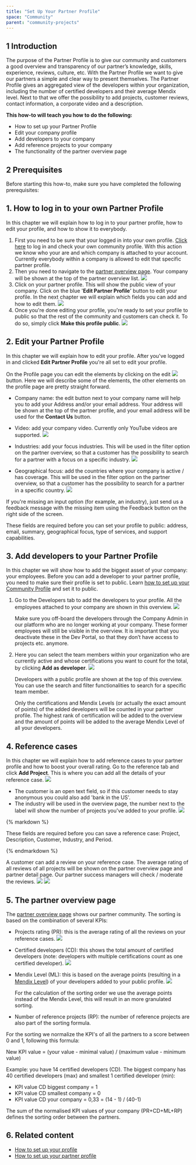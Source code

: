 ```yaml
---
title: "Set Up Your Partner Profile"
space: "Community"
parent: "community-projects"
---
```


## 1 Introduction

The purpose of the Partner Profile is to give our community and customers a good overview and transparency of our partner’s knowledge, skills, experience, reviews, culture, etc. With the Partner Profile we want to give our partners a simple and clear way to present themselves. The Partner Profile gives an aggregated view of the developers within your organization, including the number of certified developers and their average Mendix level. Next to that we offer the possibility to add projects, customer reviews, contact information, a corporate video and a description.

**This how-to will teach you how to do the following:**

*   How to set up your Partner Profile
*   Edit your company profile
*   Add developers to your company
*   Add reference projects to your company
*   The functionality of the partner overview page

## 2 Prerequisites

Before starting this how-to, make sure you have completed the following prerequisites:

## 1. How to log in to your own Partner Profile

In this chapter we will explain how to log in to your partner profile, how to edit your profile, and how to show it to everybody.

1.  First you need to be sure that your logged in into your own profile. [Click here](https://developer.mendixcloud.com/openid/login?immediate=true&continuation=link/ownprofile/) to log in and check your own community profile. With this action we know who your are and which company is attached to your account. Currently everybody within a company is allowed to edit that specific partner profile.
2.  Then you need to navigate to the [partner overview page](https://developer.mendixcloud.com/openid/login?immediate=true&continuation=link/partneroverview). Your company will be shown at the top of the partner overview list.
    ![](attachments/19203677/20217909.png)
3.  Click on your partner profile. This will show the public view of your company. Click on the blue '**Edit Partner Profile**' button to edit your profile. In the next chapter we will explain which fields you can add and how to edit them.
    ![](attachments/19203677/20217910.png)
4.  Once you're done editing your profile, you're ready to set your profile to public so that the rest of the community and customers can check it. To do so, simply click **Make this profile public**.
    ![](attachments/19203677/20217911.png)

## 2\. Edit your Partner Profile

In this chapter we will explain how to edit your profile. After you've logged in and clicked **Edit Partner Profile** you're all set to edit your profile.

On the Profile page you can edit the elements by clicking on the edit ![](attachments/19203677/19399148.png) button. Here we will describe some of the elements, the other elements on the profile page are pretty straight forward.

*   Company name: the edit button next to your company name will help you to add your Address and/or your email address. Your address will be shown at the top of the partner profile, and your email address will be used for the **Contact Us** button.
*   Video: add your company video. Currently only YouTube videos are supported.
    ![](attachments/19203677/20217913.png)
*   Industries: add your focus industries. This will be used in the filter option on the partner overview, so that a customer has the possibility to search for a partner with a focus on a specific industry.
    ![](attachments/19203677/20217914.png)

*   Geographical focus: add the countries where your company is active / has coverage. This will be used in the filter option on the partner overview, so that a customer has the possibility to search for a partner in a specific country.
    ![](attachments/19203677/20217916.png)

<div class="alert alert-info">

If you're missing an input option (for example, an industry), just send us a feedback message with the missing item using the Feedback button on the right side of the screen.

</div><div class="alert alert-info">

These fields are required before you can set your profile to public: address, email, summary, geographical focus, type of services, and support capabilities.

</div>

## 3\. Add developers to your Partner Profile

In this chapter we will show how to add the biggest asset of your company: your employees. Before you can add a developer to your partner profile, you need to make sure their profile is set to public. Learn [how to set up your Community Profile](how-to-set-up-your-profile) and set it to public.

1.  Go to the Developers tab to add the developers to your profile. All the employees attached to your company are shown in this overview.
    ![](attachments/19203677/20217919.png)

    Make sure you off-board the developers through the Company Admin in our platform who are no longer working at your company. These former employees will still be visible in the overview. It is important that you deactivate these in the Dev Portal, so that they don’t have access to projects etc. anymore.

2.  Here you can select the team members within your organization who are currently active and whose certifications you want to count for the total, by clicking **Add as developer**.
    ![](attachments/19203677/20217918.png)

    Developers with a public profile are shown at the top of this overview. You can use the search and filter functionalities to search for a specific team member.

    Only the certifications and Mendix Levels (or actually the exact amount of points) of the added developers will be counted in your partner profile. The highest rank of certification will be added to the overview and the amount of points will be added to the average Mendix Level of all your developers.

## 4\. Reference cases

In this chapter we will explain how to add reference cases to your partner profile and how to boost your overall rating. Go to the reference tab and click **Add Project**. This is where you can add all the details of your reference case.
![](attachments/19203677/20217920.png)

*   The customer is an open text field, so if this customer needs to stay anonymous you could also add 'bank in the US'.
*   The industry will be used in the overview page, the number next to the label will show the number of projects you've added to your profile.
    ![](attachments/19203677/20217921.png)

<div class="alert alert-info">{% markdown %}

These fields are required before you can save a reference case: Project, Description, Customer, Industry, and Period.

{% endmarkdown %}</div>

A customer can add a review on your reference case. The average rating of all reviews of all projects will be shown on the partner overview page and partner detail page. Our partner success managers will check / moderate the reviews.
![](attachments/19203677/20217926.png)
![](attachments/19203677/20217927.png)

## 5\. The partner overview page

The [partner overview page](https://developer.mendixcloud.com/openid/login?immediate=true&continuation=link/partneroverview) shows our partner community. The sorting is based on the combination of several KPIs:

*   Projects rating (PR): this is the average rating of all the reviews on your reference cases.
    ![](attachments/19203677/20217923.png)
*   Certified developers (CD): this shows the total amount of certified developers (note: developers with multiple certifications count as one certified developer).
     ![](attachments/19203677/20217924.png)
*   Mendix Level (ML): this is based on the average points (resulting in a [Mendix Level](https://developer.mendixcloud.com/link/faq)) of your developers added to your public profile.
    ![](attachments/19203677/20217925.png)

    For the calculation of the sorting order we use the average points instead of the Mendix Level, this will result in an more granulated sorting.

*   Number of reference projects (RP): the number of reference projects are also part of the sorting formula.

For the sorting we normalize the KPI's of all the partners to a score between 0 and 1, following this formula:

New KPI value = (your value - minimal value) / (maximum value - minimum value)

Example: you have 14 certified developers (CD). The biggest company has 40 certified developers (max) and smallest 1 certified developer (min):

* KPI value CD biggest company = 1
* KPI value CD smallest company = 0
* KPI value CD your company = 0,33 = (14 - 1) / (40-1)

The sum of the normalised KPI values of your company (PR+CD+ML+RP) defines the sorting order between the partners.

## 6\. Related content

*   [How to set up your profile](how-to-set-up-your-profile)
*   [How to set up your partner profile](how-to-set-up-your-partner-profile)
